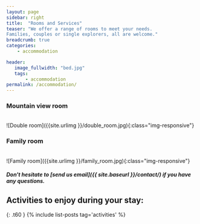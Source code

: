 ```yaml
---
layout: page
sidebar: right
title:  "Rooms and Services"
teaser: "We offer a range of rooms to meet your needs.
Families, couples or single explorers, all are welcome."
breadcrumb: true
categories:
    - accommodation

header:
   image_fullwidth: "bed.jpg"
   tags:
       - accommodation
permalink: /accommodation/
---
```


### Mountain view room
<!-- <img class="contain" src="{{site.urlimg }}/bed.jpg" > -->
<br>
![Double room]({{site.urlimg }}/double_room.jpg){:class="img-responsive"}

### Family room
<br>
![Family room]({{site.urlimg }}/family_room.jpg){:class="img-responsive"}



##### Don't hesitate to [send us email]({{ site.baseurl }}/contact/) if you have any questions.

## Activities to enjoy during your stay:
{: .t60 }
{% include list-posts tag='activities' %}
